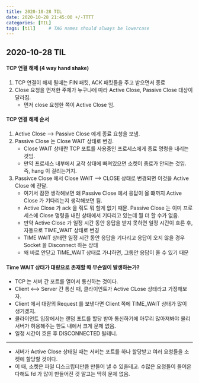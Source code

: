 ```yaml
---
title: 2020-10-28 TIL
date: 2020-10-28 21:45:00 +/-TTTT
categories: [TIL]
tags: [til]     # TAG names should always be lowercase
---
```

 
## 2020-10-28 TIL 

#### TCP 연결 해제 (4 way hand shake)

1.  TCP 연결이 해제 될때는 FIN 패킷, ACK 패킷들을 주고 받으면서 종료
2.  Close 요청을 먼저한 주체가 누구냐에 따라 Active Close, Passive Close 대상이 달라짐.
    -   먼저 close 요청한 쪽이 Active Close 임.

#### TCP 연결 해제 순서

1.  Active Close --> Passive Close 에게 종료 요청을 보냄.
2.  Passive Close 는 Close WAIT 상태로 변경.
    -   Close WAIT 상태란 TCP 포트를 사용중인 프로세스에게 종료 명령을 내리는 것임.
    -   만약 프로세스 내부에서 교착 상태에 빠져있으면 소켓이 종료가 안되는 것임. 즉, hang 이 걸리는거지.
3.  Passivce Close 에서 Close WAIT --> CLOSE 상태로 변경되면 이것을 Active Close 에 전달.
    -   여기서 잠깐 생각해보면 왜 Passive Close 에서 응답이 올 떄까지 Active Close 가 기다리는지 생각해보면 됨.
    -   Active Close 가 ack 을 줘도 뭐 할게 없기 때문. Passive Close 는 이미 프로세스에 Close 명령을 내린 상태에서 기다리고 있는데 뭘 더 할 수가 없음.
    -   만약 Active Close 가 일정 시간 동안 응답을 받지 못하면 일정 시간이 흐른 후, 자동으로 TIME\_WAIT 상태로 변경
    -   TIME WAIT 상태란 일정 시간 동안 응답을 기다리고 응답이 오지 않을 경우 Socket 을 Disconnect 하는 상태
    -   왜 바로 안닫고 TIME\_WAIT 상태로 가냐하면, 그동안 응답이 올 수 있기 때문

#### Time WAIT 상태가 대량으로 존재할 때 무슨일이 발생하는가?

-   TCP 는 서버 간 포트를 열어서 통신하는 것이다.
-   Client <--> Server 간 통신 때, 클라이언트가 Active CLose 상태라고 가정해보자.
-   Client 에서 대량의 Request 를 보낸다면 Client 쪽에 TIME\_WAIT 상태가 많이 생기겠지.
-   클라이언트 입장에서는 랜덤 포트를 할당 받아 통신하기에 아무리 많아져봐야 물리 서버가 허용해주는 한도 내에서 크게 문제 없음.
-   일정 시간이 흐른 후 DISCONNECTED 될테니.

---

-   서버가 Active Close 상태일 때는 서버는 포트를 하나 할당받고 여러 요청들을 소켓에 할당할 것이다.
-   이 때, 소켓은 파일 디스크립터만큼 만들어 낼 수 있을테고. 수많은 요청들이 들어온다해도 fd 가 많이 만들어진 것 말고는 딱히 문제 없음.